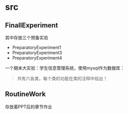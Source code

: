 # src

## FinallExperiment

其中存放三个预备实验

- PreparatoryExperiment1
- PreparatoryExperiment3
- PreparatoryExperiment4

一个期末大实验：学生信息管理系统，使用mysql作为数据库：

> 共有六各类，每个类的功能在类的注释中给出！

## RoutineWork

存放着PPT后的章节作业

